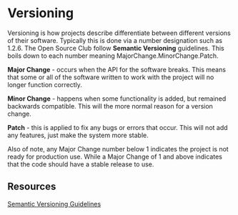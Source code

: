 # Versioning 

Versioning is how projects describe differentiate between different versions of their software. Typically this is done via a number designation such as 1.2.6. The Open Source Club follow **Semantic Versioning** guidelines. This boils down to each number meaning MajorChange.MinorChange.Patch. 

**Major Change** - occurs when the API for the software breaks. This means that some or all of the software written to work with the project will no longer function correctly. 

**Minor Change** - happens when some functionality is added, but remained backwards compatible. This will the more normal reason for a version change. 

**Patch** - this is applied to fix any bugs or errors that occur. This will not add any features, just make the system more stable. 

Also of note, any Major Change number below 1 indicates the project is not ready for production use. While a Major Change of 1 and above indicates that the code should have a stable release to use. 

## Resources 

[Semantic Versioning Guidelines](http://semver.org/)  